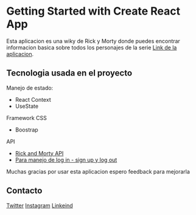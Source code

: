 # Getting Started with Create React App

Esta aplicacion es una wiky de Rick y Morty donde puedes encontrar informacion basica sobre todos los personajes de la serie [Link de la aplicacion](https://rick-and-morty-wi.netlify.app/).

## Tecnologia usada en el proyecto

Manejo de estado:
- React Context
- UseState

Framework CSS
- Boostrap

API 
- [Rick and Morty API](https://rickandmortyapi.com/)
- [Para manejo de log in - sign up y log out](auth0.com)

Muchas gracias por usar esta aplicacion espero feedback para mejorarla

## Contacto

[Twitter](https://twitter.com/Alex_Buelvas92)
[Instagram](https://www.instagram.com/alex_buelvas/)
[Linkeind](https://www.linkedin.com/in/alexis-buelvas/)

